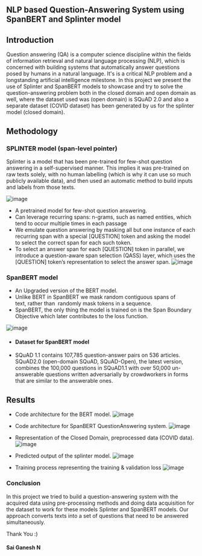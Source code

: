 ## **NLP based Question-Answering System using SpanBERT and Splinter model**
  
  
## Introduction
Question answering (QA) is a computer science discipline within the fields of information retrieval and natural language processing (NLP), which is concerned with building systems that automatically answer questions posed by humans in a natural language. It's is a critical NLP problem and a longstanding artificial intelligence milestone. In this project we present the use of Splinter and SpanBERT models to showcase and try to solve the question-answering problem both in the closed domain and open domain as well, where the dataset used was (open domain) is SQuAD 2.0 and also a separate dataset (COVID dataset) has been generated by us for the splinter model (closed domain).

## Methodology

### SPLINTER model (span-level pointer)

Splinter is a model that has been pre-trained for few-shot question answering in a self-supervised manner. This implies it was pre-trained on raw texts solely, with no human labelling (which is why it can use so much publicly available data), and then used an automatic method to build inputs and labels from those texts.

![image](https://user-images.githubusercontent.com/53213766/174388862-e8a758b3-88ba-4270-9fdc-6fb5f20e5869.png)

- A pretrained model for few-shot question answering.
- Can leverage recurring spans: n-grams, such as named entities, which tend to occur multiple times in each passage 
- We emulate question answering by masking all but one instance of each recurring span with a special [QUESTION] token and asking the model to select the correct span for each such token.
- To select an answer span for each [QUESTION] token in parallel, we introduce a question-aware span selection (QASS) layer, which uses the [QUESTION] token’s representation to select the answer span.
![image](https://user-images.githubusercontent.com/53213766/174389735-5204564a-2218-42e0-9bdf-356d4b29fe2a.png)


### SpanBERT model
- An Upgraded version of the BERT model. 
- Unlike BERT in SpanBERT we mask random contiguous spans of text, rather than  randomly mask tokens in a sequence. 
- SpanBERT, the only thing the model is trained on is the Span Boundary Objective which later contributes to the loss function.

![image](https://user-images.githubusercontent.com/53213766/174389788-93e09234-7d4d-415d-99bb-856f2303f61e.png)

- #### Dataset for SpanBERT model
 - SQuAD 1.1 contains 107,785 question-answer pairs on 536 articles. SQuAD2.0 (open-domain SQuAD, SQuAD-Open), the latest version, combines the 100,000 questions in SQuAD1.1 with over 50,000 un-answerable questions written adversarially by crowdworkers in forms that are similar to the answerable ones.

## Results

- Code architecture for the BERT model.
![image](https://user-images.githubusercontent.com/53213766/174390071-ecf63589-f44d-490f-abd3-9c8f4e4147bd.png)

- Code architecture for SpanBERT QuestionAnswering system.
![image](https://user-images.githubusercontent.com/53213766/174390143-77181553-bd18-4b8d-8ec5-305087069abb.png)

- Representation of the Closed Domain, preprocessed data (COVID data).
![image](https://user-images.githubusercontent.com/53213766/174390192-82760f88-fbb8-47cf-9845-0e1a975515e6.png)

- Predicted output of the splinter model.
![image](https://user-images.githubusercontent.com/53213766/174390365-2b73b6cf-d097-4227-9211-98375588947a.png)

- Training process representing the training & validation loss
![image](https://user-images.githubusercontent.com/53213766/174390399-bf22bd64-19bf-4a64-925e-da6a0acfdda2.png)

### Conclusion

In this project we tried to build a question-answering system with the acquired data using pre-processing methods and doing data acquisition for the dataset to work for these models Splinter and SpanBERT models. Our approach converts texts into a set of questions that need to be answered simultaneously.

Thank You :)
#### Sai Ganesh N
